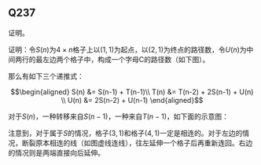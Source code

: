 ## Q237

证明。

证明：令$S(n)$为$4\times n$格子上以$(1,1)$为起点，以$(2,1)$为终点的路径数，令$U(n)$为中间两行的最左边两个格子中，构成一个字母C的路径数（如下图）。

那么有如下三个递推式：

$$\begin{aligned}
S(n) &= S(n-1) + T(n-1)\\
T(n) &= T(n-2) + 2S(n-1) + U(n) \\
U(n) &= 2S(n-2) + U(n-1) 
\end{aligned}$$

对于$S(n)$，一种转移来自$S(n-1)$，一种来自$T(n-1)$，如下面的示意图：

注意到，对于属于$S$的情况，格子$(3,1)$和格子$(4,1)$一定是相连的。对于左边的情况，断裂原本相连的线（如图虚线连线），往左延伸一个格子后再重新连回。右边的情况则是两端直接向后延伸。
